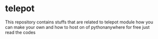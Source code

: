 # telepot
This repository contains stuffs that are related to telepot module how you can make your own and how to host on of pythonanywhere for free just read the codes 
